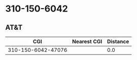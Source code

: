 # 310-150-6042
## AT&T


| CGI | Nearest CGI | Distance |
|-----|-------------|----------|
| 310-150-6042-47076 |  | 0.0 |
